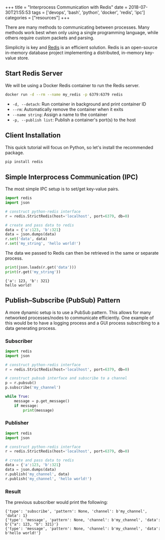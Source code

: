 +++
title = "Interprocess Communication with Redis"
date = 2018-07-30T21:55:53
tags = ['devops', 'bash', 'python', 'docker', 'redis', 'ipc']
categories = ["resources"]
+++

There are many methods to communicating between processes.
Many methods work best when only using a single programming language, while others require custom packets and parsing.

Simplicity is key and [Redis](https://redis.io/) is an efficient solution.
Redis is an open-source in-memory database project implementing a distributed, in-memory key-value store.

<!--more-->

## Start Redis Server
We will be using a Docker Redis container to run the Redis server.

```bash
docker run -d --rm --name my_redis -p 6379:6379 redis
```

- `-d, --detach`: Run container in background and print container ID
- `--rm`: Automatically remove the container when it exits
- `--name string`: Assign a name to the container
- `-p, --publish list`: Publish a container's port(s) to the host

## Client Installation
This quick tutorial will focus on Python, so let's install the recommended package.

```bash
pip install redis
```

## Simple Interprocess Communication (IPC)
The most simple IPC setup is to set/get key-value pairs.

```python
import redis
import json

# construct python-redis interface
r = redis.StrictRedis(host='localhost', port=6379, db=0)

# create and pass data to redis
data = {'a':123, 'b':321}
data = json.dumps(data)
r.set('data', data)
r.set('my_string', 'hello world!')
```

The data we passed to Redis can then be retrieved in the same or separate process.

```python
print(json.loads(r.get('data')))
print(r.get('my_string'))
```

```
{'a': 123, 'b': 321}
hello world!
```

## Publish–Subscribe (PubSub) Pattern
A more dynamic setup is to use a PubSub pattern.
This allows for many networked processes/nodes to communicate efficiently.
One example of this would be to have a logging process and a GUI process subscribing to a data generating process.

### Subscriber
```python
import redis
import json

# construct python-redis interface
r = redis.StrictRedis(host='localhost', port=6379, db=0)

# construct pubsub interface and subscribe to a channel
p = r.pubsub()
p.subscribe('my_channel')

while True:
    message = p.get_message()
    if message:
        print(message)
```

### Publisher
```python
import redis
import json

# construct python-redis interface
r = redis.StrictRedis(host='localhost', port=6379, db=0)

# create and pass data to redis
data = {'a':123, 'b':321}
data = json.dumps(data)
r.publish('my_channel', data)
r.publish('my_channel', 'hello world!')
```

### Result
The previous subscriber would print the following:

```
{'type': 'subscribe', 'pattern': None, 'channel': b'my_channel', 'data': 1}
{'type': 'message', 'pattern': None, 'channel': b'my_channel', 'data': b'{"a": 123, "b": 321}'}
{'type': 'message', 'pattern': None, 'channel': b'my_channel', 'data': b'hello world!'}
```
